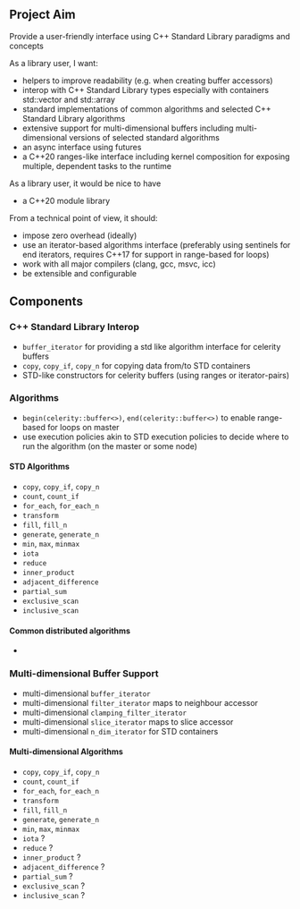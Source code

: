 ## Project Aim

Provide a user-friendly interface using C++ Standard Library paradigms and concepts

As a library user, I want:

- helpers to improve readability (e.g. when creating buffer accessors)
- interop with C++ Standard Library types especially with containers std::vector and std::array
- standard implementations of common algorithms and selected C++ Standard Library algorithms
- extensive support for multi-dimensional buffers including multi-dimensional versions of selected standard algorithms
- an async interface using futures
- a C++20 ranges-like interface including kernel composition for exposing multiple, dependent tasks to the runtime

As a library user, it would be nice to have

- a C++20 module library

From a technical point of view, it should:

- impose zero overhead (ideally)
- use an iterator-based algorithms interface (preferably using sentinels for end iterators, requires C++17 for support in range-based for loops)
- work with all major compilers (clang, gcc, msvc, icc)
- be extensible and configurable

## Components

### C++ Standard Library Interop

- `buffer_iterator` for providing a std like algorithm interface for celerity buffers
- `copy`, `copy_if`, `copy_n` for copying data from/to STD containers
- STD-like constructors for celerity buffers (using ranges or iterator-pairs)

### Algorithms

- `begin(celerity::buffer<>)`, `end(celerity::buffer<>)` to enable range-based for loops on master
- use execution policies akin to STD execution policies to decide where to run the algorithm (on the master or some node)

#### STD Algorithms

- `copy`, `copy_if`, `copy_n`
- `count`, `count_if`
- `for_each`, `for_each_n`
- `transform`
- `fill`, `fill_n`
- `generate`, `generate_n`
- `min`, `max`, `minmax`
- `iota`
- `reduce`
- `inner_product`
- `adjacent_difference`
- `partial_sum`
- `exclusive_scan`
- `inclusive_scan`

#### Common distributed algorithms

-

### Multi-dimensional Buffer Support

- multi-dimensional `buffer_iterator`
- multi-dimensional `filter_iterator` maps to neighbour accessor
- multi-dimensional `clamping_filter_iterator`
- multi-dimensional `slice_iterator` maps to slice accessor
- multi-dimensional `n_dim_iterator` for STD containers

#### Multi-dimensional Algorithms

- `copy`, `copy_if`, `copy_n`
- `count`, `count_if`
- `for_each`, `for_each_n`
- `transform`
- `fill`, `fill_n`
- `generate`, `generate_n`
- `min`, `max`, `minmax`
- `iota` ?
- `reduce` ?
- `inner_product` ?
- `adjacent_difference` ?
- `partial_sum` ?
- `exclusive_scan` ?
- `inclusive_scan` ?